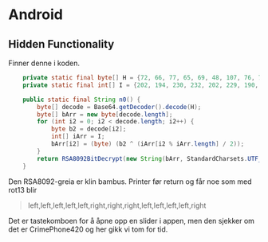 # Android

## Hidden Functionality

Finner denne i koden.

```java
    private static final byte[] H = {72, 66, 77, 65, 69, 48, 107, 76, 76, 82, 89, 65, 83, 120, 119, 84, 65, 66, 78, 74, 67, 121, 48, 87, 65, 69, 115, 99, 69, 119, 65, 84, 83, 82, 99, 112, 69, 82, 73, 65, 83, 81, 81, 70, 65, 66, 65, 86, 99, 119, 65, 82, 69, 120, 65, 71, 88, 119, 48, 88, 65, 84, 104, 74, 72, 104, 85, 87, 66, 108, 56, 78, 70, 119, 69, 52, 83, 82, 52, 86, 70, 103, 90, 102, 69, 82, 77, 71, 75, 103, 73, 61};
    private static final int[] I = {202, 194, 230, 232, 202, 229, 190, 202, 206, 206};

    public static final String n0() {
        byte[] decode = Base64.getDecoder().decode(H);
        byte[] bArr = new byte[decode.length];
        for (int i2 = 0; i2 < decode.length; i2++) {
            byte b2 = decode[i2];
            int[] iArr = I;
            bArr[i2] = (byte) (b2 ^ (iArr[i2 % iArr.length] / 2));
        }
        return RSA8092BitDecrypt(new String(bArr, StandardCharsets.UTF_8));
    }

```

Den RSA8092-greia er klin bambus. Printer før return og får noe som med rot13 blir 
> left,left,left,left,left,right,right,right,left,left,left,left,right

Det er tastekomboen for å åpne opp en slider i appen, men den sjekker om det er CrimePhone420 og her gikk vi tom for tid.

